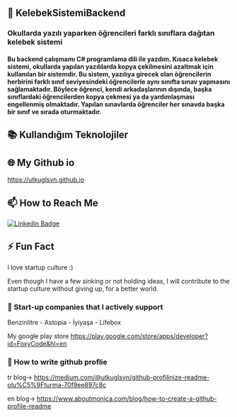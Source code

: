 
## 📌 KelebekSistemiBackend

### Okullarda yazılı yaparken öğrencileri farklı sınıflara dağıtan kelebek sistemi
#### Bu backend çalışmamı C# programlama dili ile yazdım. Kısaca kelebek sistemi, okullarda yapılan yazılılarda kopya çekilmesini azaltmak için kullanılan bir sistemdir. Bu sistem, yazılıya girecek olan öğrencilerin herbirini farklı sınıf seviyesindeki öğrencilerle aynı sınıfta sınav yapmasını sağlamaktadır. Böylece öğrenci, kendi arkadaşlarının dışında, başka sınıflardaki öğrencilerden kopya çekmesi ya da yardımlaşması engellenmiş olmaktadır. Yapılan sınavlarda öğrenciler her sınavda başka bir sınıf ve sırada oturmaktadır.

## 📚 Kullandığım Teknolojiler



## 🌐 My Github io
https://utkuglsvn.github.io

## 📫 How to Reach Me


[![Linkedin Badge](https://img.shields.io/badge/utkuglsvn-follow%20on%20linkedin-blue?style=for-the-badge&logo=linkedin)](https://www.linkedin.com/in/utkuglsvn/)

## ⚡ Fun Fact

I love startup culture :)

Even though I have a few sinking or not holding ideas, I will contribute to the startup culture without giving up, for a better world.

### 🔭 Start-up companies that I actively support

Benzinlitre - Astopia - İyiyaşa - Lifebox


[benzinlitre get play store :)]: https://play.google.com/store/apps/details?id=com.benzinlitre.app&hl=en

My google play store https://play.google.com/store/apps/developer?id=FoxyCode&hl=en

### 🤔 How to write github proflie

tr blog-> https://medium.com/@utkuglsvn/github-profilinize-readme-olu%C5%9Fturma-70f9ee897c8c

en blog-> https://www.aboutmonica.com/blog/how-to-create-a-github-profile-readme
<!--
**UtkuGlsvn/UtkuGlsvn** is a ✨ _special_ ✨ repository because its `README.md` (this file) appears on your GitHub profile.

Here are some ideas to get you started:

- 🔭 I’m currently working on ...
